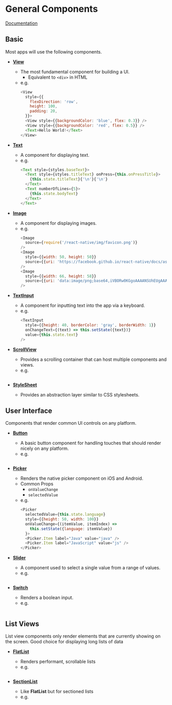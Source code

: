 # General Components

[Documentation](https://facebook.github.io/react-native/docs/components-and-apis.html)

## Basic

Most apps will use the following components.

- **[View](https://facebook.github.io/react-native/docs/view.html)**
  - The most fundamental component for building a UI.
    - Equivalent to ```<div>``` in HTML
  - e.g.
    ```js
    <View
      style={{
        flexDirection: 'row',
        height: 100,
        padding: 20,
      }}>
      <View style={{backgroundColor: 'blue', flex: 0.3}} />
      <View style={{backgroundColor: 'red', flex: 0.5}} />
      <Text>Hello World!</Text>
    </View>
    ```

- **[Text](https://facebook.github.io/react-native/docs/text.html)**
  - A component for displaying text.
  - e.g.
    ```js
    <Text style={styles.baseText}>
      <Text style={styles.titleText} onPress={this.onPressTitle}>
        {this.state.titleText}{'\n'}{'\n'}
      </Text>
      <Text numberOfLines={5}>
        {this.state.bodyText}
      </Text>
    </Text>
    ```

- **[Image](https://facebook.github.io/react-native/docs/image.html)**
  - A component for displaying images.
  - e.g.
    ```js
    <Image
      source={require('/react-native/img/favicon.png')}
    />
    <Image
      style={{width: 50, height: 50}}
      source={{uri: 'https://facebook.github.io/react-native/docs/assets/favicon.png'}}
    />
    <Image
      style={{width: 66, height: 58}}
      source={{uri: 'data:image/png;base64,iVBORw0KGgoAAAANSUhEUgAAADMAAAAzCAYAAAA6oTAqAAAAEXRFWHRTb2Z0d2FyZQBwbmdjcnVzaEB1SfMAAABQSURBVGje7dSxCQBACARB+2/ab8BEeQNhFi6WSYzYLYudDQYGBgYGBgYGBgYGBgYGBgZmcvDqYGBgmhivGQYGBgYGBgYGBgYGBgYGBgbmQw+P/eMrC5UTVAAAAABJRU5ErkJggg=='}}
    />
    ```

- **[TextInput](https://facebook.github.io/react-native/docs/textinput.html)**
  - A component for inputting text into the app via a keyboard.
  - e.g.
    ```js
    <TextInput
      style={{height: 40, borderColor: 'gray', borderWidth: 1}}
      onChangeText={(text) => this.setState({text})}
      value={this.state.text}
    />
    ```

- **[ScrollView](https://facebook.github.io/react-native/docs/scrollview.html)**
  - Provides a scrolling container that can host multiple components and views.
  - e.g.
    ```js
    
    ```

- **[StyleSheet](https://facebook.github.io/react-native/docs/stylesheet.html)**
  - Provides an abstraction layer similar to CSS stylesheets.

## User Interface

Components that render common UI controls on any platform.

- **[Button](https://facebook.github.io/react-native/docs/button.html)**
  - A basic button component for handling touches that should render nicely on any platform.
  - e.g.
    ```js
    
    ```

- **[Picker](https://facebook.github.io/react-native/docs/picker.html)**
  - Renders the native picker component on iOS and Android.
  - Common Props
    - ```onValueChange```
    - ```selectedValue```
  - e.g.
    ```js
    <Picker
      selectedValue={this.state.language}
      style={{height: 50, width: 100}}
      onValueChange={(itemValue, itemIndex) =>
        this.setState({language: itemValue})
      }>
      <Picker.Item label="Java" value="java" />
      <Picker.Item label="JavaScript" value="js" />
    </Picker>
    ```

- **[Slider](https://facebook.github.io/react-native/docs/slider.html)**
  - A component used to select a single value from a range of values.
  - e.g.
    ```js
    
    ```

- **[Switch](https://facebook.github.io/react-native/docs/switch.html)**
  - Renders a boolean input.
  - e.g.
    ```js
    
    ```
  
## List Views

List view components only render elements that are currently showing on the screen. Good choice for displaying long lists of data

- **[FlatList](https://facebook.github.io/react-native/docs/flatlist.html)**
  - Renders performant, scrollable lists
  - e.g.
    ```js
    
    ```

- **[SectionList](https://facebook.github.io/react-native/docs/sectionlist.html)**
  - Like **FlatList** but for sectioned lists
  - e.g.
    ```js
    
    ```

